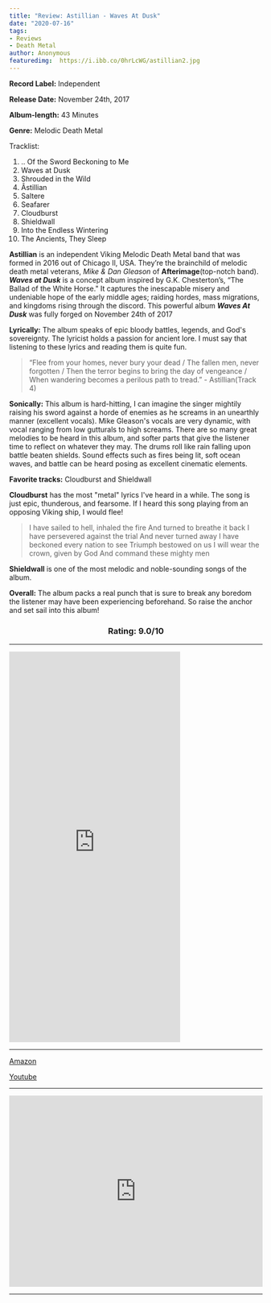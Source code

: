 ```yaml
---
title: "Review: Astillian - Waves At Dusk"
date: "2020-07-16"
tags:
- Reviews
- Death Metal
author: Anonymous
featuredimg:  https://i.ibb.co/0hrLcWG/astillian2.jpg
---
```


**Record Label:** Independent 

**Release Date:** November 24th, 2017

**Album-length:** 43 Minutes

**Genre:** Melodic Death Metal

Tracklist:

1. .. Of the Sword Beckoning to Me 
2. Waves at Dusk 
3. Shrouded in the Wild 
4. Âstillian 
5. Saltere 
6. Seafarer 
7. Cloudburst 
8. Shieldwall 
9. Into the Endless Wintering 
10. The Ancients, They Sleep

**Astillian** is an independent Viking Melodic Death Metal band that was formed in 2016 out of Chicago Il, USA. They’re the brainchild of melodic death metal veterans, _Mike & Dan Gleason_ of **Afterimage**(top-notch band). **_Waves at Dusk_** is a concept album inspired by G.K. Chesterton’s, “The Ballad of the White Horse." It captures the inescapable misery and undeniable hope of the early middle ages; raiding hordes, mass migrations, and kingdoms rising through the discord. This powerful album **_Waves At Dusk_** was fully forged on November 24th of 2017

**Lyrically:** The album speaks of epic bloody battles, legends, and God's sovereignty. The lyricist holds a passion for ancient lore. I must say that listening to these lyrics and reading them is quite fun.

> “Flee from your homes, never bury your dead / The fallen men, never forgotten / Then the terror begins to bring the day of vengeance / When wandering becomes a perilous path to tread.” - Astillian(Track 4)

**Sonically:** This album is hard-hitting, I can imagine the singer mightily raising his sword against a horde of enemies as he screams in an unearthly manner (excellent vocals). Mike Gleason's vocals are very dynamic, with vocal ranging from low gutturals to high screams. There are so many great melodies to be heard in this album, and softer parts that give the listener time to reflect on whatever they may. The drums roll like rain falling upon battle beaten shields. Sound effects such as fires being lit, soft ocean waves, and battle can be heard posing as excellent cinematic elements.

**Favorite tracks:** Cloudburst and Shieldwall

**Cloudburst** has the most "metal" lyrics I've heard in a while. The song is just epic, thunderous, and fearsome. If I heard this song playing from an opposing Viking ship, I would flee!

> I have sailed to hell, inhaled the fire And turned to breathe it back I have persevered against the trial And never turned away I have beckoned every nation to see Triumph bestowed on us I will wear the crown, given by God And command these mighty men

**Shieldwall** is one of the most melodic and noble-sounding songs of the album.

**Overall:** The album packs a real punch that is sure to break any boredom the listener may have been experiencing beforehand. So raise the anchor and set sail into this album!

 <h3 style="text-align:center;">Rating: 9.0/10</h3>

<hr>

<iframe style="border: 0; width: 340px; height: 776px;" src="https://bandcamp.com/EmbeddedPlayer/album=320554125/size=large/bgcol=ffffff/linkcol=0687f5/transparent=true/" seamless><a href="https://astillian.bandcamp.com/album/waves-at-dusk">Waves at Dusk by Âstillian</a></iframe>

<hr>

[Amazon](https://www.amazon.com/Waves-at-Dusk-%C3%82stillian/dp/B077TLW6X6)

[Youtube](https://www.youtube.com/channel/UCbqYW3FVJsXVElcrwSnQEJQ)

<hr>

<iframe src="https://open.spotify.com/embed/album/5BAoDQB3FV5ugFjGxbveXb" style="border: 0; width: 100%; height: 380px;" allowfullscreen allow="encrypted-media"></iframe>

<hr>

